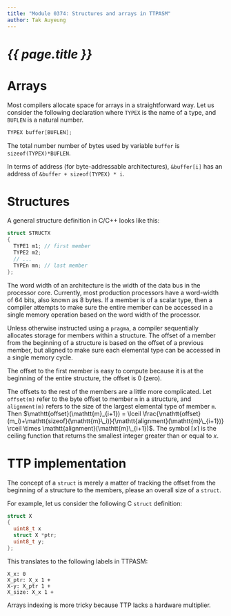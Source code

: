 ```yaml
---
title: "Module 0374: Structures and arrays in TTPASM"
author: Tak Auyeung
---
```


# _{{ page.title }}_

# Arrays

Most compilers allocate space for arrays in a straightforward way.  Let us consider the following declaration where `TYPEX` is the name of a type, and `BUFLEN` is a natural number.

```c
TYPEX buffer[BUFLEN];
```

The total number number of bytes used by variable `buffer` is `sizeof(TYPEX)*BUFLEN`. 

In terms of address (for byte-addressable architectures), `&buffer[i]` has an address of `&buffer + sizeof(TYPEX) * i`.

# Structures

A general structure definition in C/C++ looks like this:

```c
struct STRUCTX
{
  TYPE1 m1; // first member
  TYPE2 m2;
  // ...
  TYPEn mn; // last member
};
```

The word width of an architecture is the width of the data bus in the processor core. Currently, most production processors have a word-width of 64 bits, also known as 8 bytes. If a member is of a scalar type, then a compiler attempts to make sure the entire member can be accessed in a single memory operation based on the word width of the processor.

Unless otherwise instructed using a `pragma`, a compiler sequentially allocates storage for members within a structure. The offset of a member from the beginning of a structure is based on the offset of a previous member, but aligned to make sure each elemental type can be accessed in a single memory cycle.

The offset to the first member is easy to compute because it is at the beginning of the entire structure, the offset is 0 (zero).

The offsets to the rest of the members are a little more complicated. Let `offset(m)` refer to the byte offset to member `m` in a structure, and `alignment(m)` refers to the size of the largest elemental type of member `m`. Then $\mathtt{offset}(\mathtt{m}_{i+1}) = \lceil \frac{\mathtt{offset}(m_i)+\mathtt{sizeof}(\mathtt{m}\_i)}{\mathtt{alignment}(\mathtt{m}\_{i+1})} \rceil \times \mathtt{alignment}(\mathtt{m}\_{i+1})$. The symbol $\lceil x \rceil$ is the ceiling function that returns the smallest integer greater than or equal to $x$.

# TTP implementation

The concept of a `struct` is merely a matter of tracking the offset from the beginning of a structure to the members, please an overall size of a `struct`.

For example, let us consider the following C `struct` definition:

```c
struct X
{
  uint8_t x
  struct X *ptr;
  uint8_t y;
};
```

This translates to the following labels in TTPASM:

```ttpasm
X_x: 0
X_ptr: X_x 1 +
X-y: X_ptr 1 +
X_size: X_x 1 +
```

Arrays indexing is more tricky because TTP lacks a hardware multiplier.
